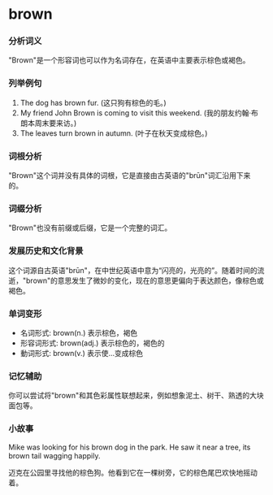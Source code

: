 # brown

### 分析词义

  

"Brown"是一个形容词也可以作为名词存在，在英语中主要表示棕色或褐色。

  

### 列举例句

  

1.  The dog has brown fur. (这只狗有棕色的毛。)
2.  My friend John Brown is coming to visit this weekend. (我的朋友约翰·布朗本周末要来访。)
3.  The leaves turn brown in autumn. (叶子在秋天变成棕色。)

  

### 词根分析

  

"Brown"这个词并没有具体的词根，它是直接由古英语的"brūn"词汇沿用下来的。

  

### 词缀分析

  

"Brown"也没有前缀或后缀，它是一个完整的词汇。

  

### 发展历史和文化背景

  

这个词源自古英语"brūn"，在中世纪英语中意为“闪亮的，光亮的”。随着时间的流逝，"brown"的意思发生了微妙的变化，现在的意思更偏向于表达颜色，像棕色或褐色。

  

### 单词变形

  

*   名词形式: brown(n.) 表示棕色，褐色
*   形容词形式: brown(adj.) 表示棕色的，褐色的
*   動词形式: brown(v.) 表示使...变成棕色

  

### 记忆辅助

  

你可以尝试将"brown"和其色彩属性联想起来，例如想象泥土、树干、熟透的大块面包等。

  

### 小故事

  

Mike was looking for his brown dog in the park. He saw it near a tree, its brown tail wagging happily.

  

迈克在公园里寻找他的棕色狗。他看到它在一棵树旁，它的棕色尾巴欢快地摇动着。
